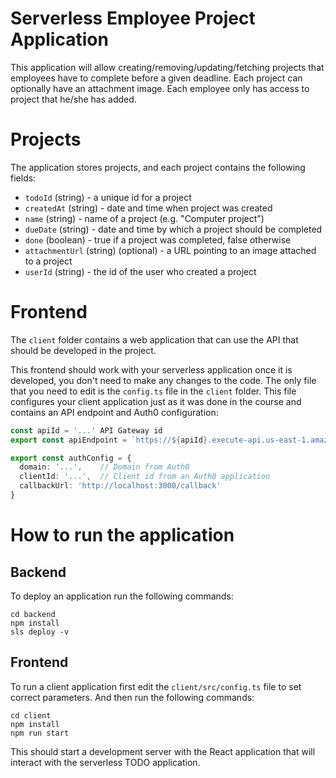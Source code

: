 # Serverless Employee Project Application

This application will allow creating/removing/updating/fetching projects that employees have to complete before a given deadline. Each project can optionally have an attachment image. Each employee only has access to project that he/she has added.

# Projects

The application stores projects, and each project contains the following fields:

* `todoId` (string) - a unique id for a project
* `createdAt` (string) - date and time when project was created
* `name` (string) - name of a project (e.g. "Computer project")
* `dueDate` (string) - date and time by which a project should be completed
* `done` (boolean) - true if a project was completed, false otherwise
* `attachmentUrl` (string) (optional) - a URL pointing to an image attached to a project
* `userId` (string) - the id of the user who created a project


# Frontend

The `client` folder contains a web application that can use the API that should be developed in the project.

This frontend should work with your serverless application once it is developed, you don't need to make any changes to the code. The only file that you need to edit is the `config.ts` file in the `client` folder. This file configures your client application just as it was done in the course and contains an API endpoint and Auth0 configuration:

```ts
const apiId = '...' API Gateway id
export const apiEndpoint = `https://${apiId}.execute-api.us-east-1.amazonaws.com/dev`

export const authConfig = {
  domain: '...',    // Domain from Auth0
  clientId: '...',  // Client id from an Auth0 application
  callbackUrl: 'http://localhost:3000/callback'
}
```

# How to run the application

## Backend

To deploy an application run the following commands:

```
cd backend
npm install
sls deploy -v
```

## Frontend

To run a client application first edit the `client/src/config.ts` file to set correct parameters. And then run the following commands:

```
cd client
npm install
npm run start
```

This should start a development server with the React application that will interact with the serverless TODO application.
